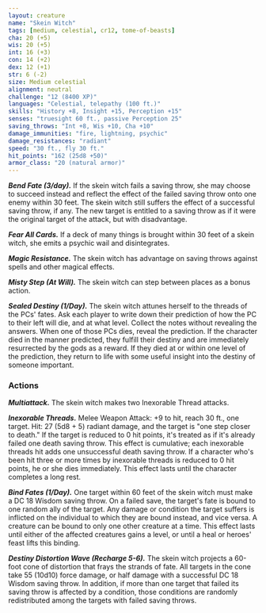 ```yaml
---
layout: creature
name: "Skein Witch"
tags: [medium, celestial, cr12, tome-of-beasts]
cha: 20 (+5)
wis: 20 (+5)
int: 16 (+3)
con: 14 (+2)
dex: 12 (+1)
str: 6 (-2)
size: Medium celestial
alignment: neutral
challenge: "12 (8400 XP)"
languages: "Celestial, telepathy (100 ft.)"
skills: "History +8, Insight +15, Perception +15"
senses: "truesight 60 ft., passive Perception 25"
saving_throws: "Int +8, Wis +10, Cha +10"
damage_immunities: "fire, lightning, psychic"
damage_resistances: "radiant"
speed: "30 ft., fly 30 ft."
hit_points: "162 (25d8 +50)"
armor_class: "20 (natural armor)"
---
```


***Bend Fate (3/day).*** If the skein witch fails a saving throw, she may choose to succeed instead and reflect the effect of the failed saving throw onto one enemy within 30 feet. The skein witch still suffers the effect of a successful saving throw, if any. The new target is entitled to a saving throw as if it were the original target of the attack, but with disadvantage.

***Fear All Cards.*** If a deck of many things is brought within 30 feet of a skein witch, she emits a psychic wail and disintegrates.

***Magic Resistance.*** The skein witch has advantage on saving throws against spells and other magical effects.

***Misty Step (At Will).*** The skein witch can step between places as a bonus action.

***Sealed Destiny (1/Day).*** The skein witch attunes herself to the threads of the PCs' fates. Ask each player to write down their prediction of how the PC to their left will die, and at what level. Collect the notes without revealing the answers. When one of those PCs dies, reveal the prediction. If the character died in the manner predicted, they fulfill their destiny and are immediately resurrected by the gods as a reward. If they died at or within one level of the prediction, they return to life with some useful insight into the destiny of someone important.

### Actions

***Multiattack.*** The skein witch makes two Inexorable Thread attacks.

***Inexorable Threads.*** Melee Weapon Attack: +9 to hit, reach 30 ft., one target. Hit: 27 (5d8 + 5) radiant damage, and the target is "one step closer to death." If the target is reduced to 0 hit points, it's treated as if it's already failed one death saving throw. This effect is cumulative; each inexorable threads hit adds one unsuccessful death saving throw. If a character who's been hit three or more times by inexorable threads is reduced to 0 hit points, he or she dies immediately. This effect lasts until the character completes a long rest.

***Bind Fates (1/Day).*** One target within 60 feet of the skein witch must make a DC 18 Wisdom saving throw. On a failed save, the target's fate is bound to one random ally of the target. Any damage or condition the target suffers is inflicted on the individual to which they are bound instead, and vice versa. A creature can be bound to only one other creature at a time. This effect lasts until either of the affected creatures gains a level, or until a heal or heroes' feast lifts this binding.

***Destiny Distortion Wave (Recharge 5-6).*** The skein witch projects a 60-foot cone of distortion that frays the strands of fate. All targets in the cone take 55 (10d10) force damage, or half damage with a successful DC 18 Wisdom saving throw. In addition, if more than one target that failed its saving throw is affected by a condition, those conditions are randomly redistributed among the targets with failed saving throws.

